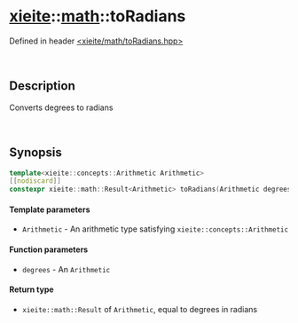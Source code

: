 # [xieite](../xieite.md)\:\:[math](../math.md)\:\:toRadians
Defined in header [<xieite/math/toRadians.hpp>](../../include/xieite/math/toRadians.hpp)

&nbsp;

## Description
Converts degrees to radians

&nbsp;

## Synopsis
```cpp
template<xieite::concepts::Arithmetic Arithmetic>
[[nodiscard]]
constexpr xieite::math::Result<Arithmetic> toRadians(Arithmetic degrees) noexcept;
```
#### Template parameters
- `Arithmetic` - An arithmetic type satisfying `xieite::concepts::Arithmetic`
#### Function parameters
- `degrees` - An `Arithmetic`
#### Return type
- `xieite::math::Result` of `Arithmetic`, equal to degrees in radians
